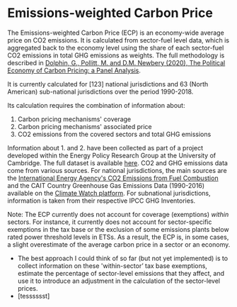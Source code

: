 # Emissions-weighted Carbon Price
 
The Emissions-weighted Carbon Price (ECP) is an economy-wide average price on CO2 emissions. It is calculated from sector-fuel level data, which is aggregated back to the economy level using the share of each sector-fuel CO2 emissions in total GHG emissions as weights. The full methodology is described in [Dolphin, G., Pollitt, M. and D.M. Newbery (2020), The Political Economy of Carbon Pricing: a Panel Analysis](https://academic.oup.com/oep/article-abstract/72/2/472/5530742).

It is currently calculated for [123] national jurisdictions and 63 (North American) sub-national jurisdictions over the period 1990-2018.

Its calculation requires the combination of information about:
 1. Carbon pricing mechanisms' coverage
 2. Carbon pricing mechanisms' associated price
 3. CO2 emissions from the covered sectors and total GHG emissions

Information about 1. and 2. have been collected as part of a project developed within the Energy Policy Research Group at the University of Cambridge. The full dataset is available [here](https://github.com/gd1989/WorldCarbonPricingDatabase). CO2 and GHG emissions data come from various sources. For national jurisdictions, the main sources are the [International Energy Agency's CO2 Emissions from Fuel Combustion](https://www.iea.org/reports/co2-emissions-from-fuel-combustion-overview) and the CAIT Country Greenhouse Gas Emissions Data (1990-2016) available on the [Climate Watch platform](https://www.climatewatchdata.org/ghg-emissions). For subnational jurisdictions, information is taken from their respective IPCC GHG Inventories.

Note: The ECP currently does not account for coverage (exemptions) *within* sectors. For instance, it currently does not account for sector-specific exemptions in the tax base or the exclusion of some emissions plants below rated power threshold levels in ETSs. As a result, the ECP is, in some cases, a slight overestimate of the average carbon price in a sector or an economy.
  - The best approach I could think of so far (but not yet implemented) is to collect information on these 'within-sector’ tax base exemptions, estimate the percentage of sector-level emissions that they affect, and use it to introduce an adjustment in the calculation of the sector-level prices.
  - [tesssssst]
